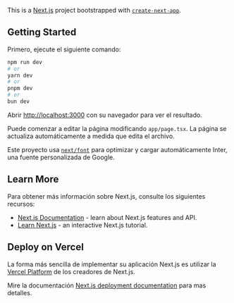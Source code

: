 This is a [Next.js](https://nextjs.org/) project bootstrapped with [`create-next-app`](https://github.com/vercel/next.js/tree/canary/packages/create-next-app).

## Getting Started

Primero, ejecute el siguiente comando:

```bash
npm run dev
# or
yarn dev
# or
pnpm dev
# or
bun dev
```

Abrir [http://localhost:3000](http://localhost:3000) con su navegador para ver el resultado.

Puede comenzar a editar la página modificando `app/page.tsx`. La página se actualiza automáticamente a medida que edita el archivo.

Este proyecto usa [`next/font`](https://nextjs.org/docs/basic-features/font-optimization) para optimizar y cargar automáticamente Inter, una fuente personalizada de Google.

## Learn More

Para obtener más información sobre Next.js, consulte los siguientes recursos:

- [Next.js Documentation](https://nextjs.org/docs) - learn about Next.js features and API.
- [Learn Next.js](https://nextjs.org/learn) - an interactive Next.js tutorial.


## Deploy on Vercel
La forma más sencilla de implementar su aplicación Next.js es utilizar la [Vercel Platform](https://vercel.com/new?utm_medium=default-template&filter=next.js&utm_source=create-next-app&utm_campaign=create-next-app-readme) de los creadores de Next.js.

Mire la documentación [Next.js deployment documentation](https://nextjs.org/docs/deployment) para mas detalles.
